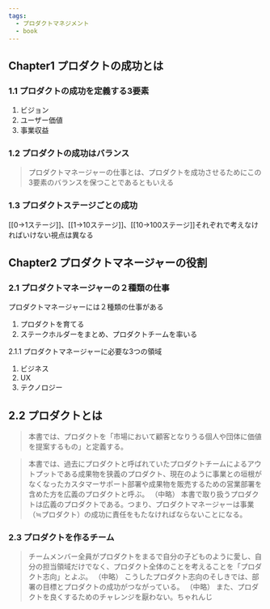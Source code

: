 ```yaml
---
tags:
  - プロダクトマネジメント
  - book
---
```

## Chapter1 プロダクトの成功とは
### 1.1 プロダクトの成功を定義する3要素
1. ビジョン
2. ユーザー価値
3. 事業収益
### 1.2 プロダクトの成功はバランス
> プロダクトマネージャーの仕事とは、プロダクトを成功させるためにこの3要素のバランスを保つことであるともいえる
### 1.3 プロダクトステージごとの成功
[[0→1ステージ]]、[[1→10ステージ]]、[[10→100ステージ]]それぞれで考えなければいけない視点は異なる

## Chapter2 プロダクトマネージャーの役割
### 2.1 プロダクトマネージャーの２種類の仕事
プロダクトマネージャーには２種類の仕事がある
1. プロダクトを育てる
2. ステークホルダーをまとめ、プロダクトチームを率いる

2.1.1 プロダクトマネージャーに必要な3つの領域
1. ビジネス
2. UX
3. テクノロジー
## 2.2 プロダクトとは
> 本書では、プロダクトを「市場において顧客となりうる個人や団体に価値を提案するもの」と定義する。

> 本書では、過去にプロダクトと呼ばれていたプロダクトチームによるアウトプットである成果物を狭義のプロダクト、現在のように事業との垣根がなくなったカスタマーサポート部署や成果物を販売するための営業部署を含めた方を広義のプロダクトと呼ぶ。
> （中略）
> 本書で取り扱うプロダクトは広義のプロダクトである。つまり、プロダクトマネージャーは事業（≒プロダクト）の成功に責任をもたなければならないことになる。

### 2.3 プロダクトを作るチーム
> チームメンバー全員がプロダクトをまるで自分の子どものように愛し、自分の担当領域だけでなく、プロダクト全体のことを考えることを「プロダクト志向」とよぶ。
> （中略）
> こうしたプロダクト志向のそしきでは、部署の目標とプロダクトの成功がつながっている。
> （中略）
> また、プロダクトを良くするためのチャレンジを厭わない。ちゃれんじ
